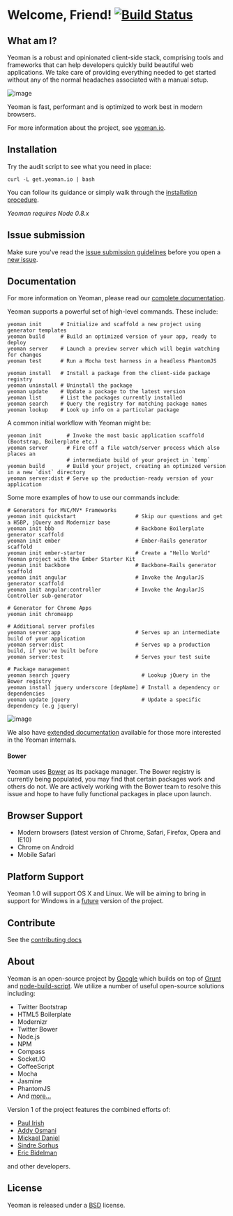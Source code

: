 # Welcome, Friend! [![Build Status](https://secure.travis-ci.org/yeoman/yeoman.png?branch=master)](http://travis-ci.org/yeoman/yeoman)

## What am I?

Yeoman is a robust and opinionated client-side stack, comprising tools and frameworks that can help developers quickly build beautiful web applications. We take care of providing everything needed to get started without any of the normal headaches associated with a manual setup.

![image](http://yeoman.io/media/yeoman-masthead.png)

Yeoman is fast, performant and is optimized to work best in modern browsers.

For more information about the project, see [yeoman.io](http://yeoman.io).


## Installation

Try the audit script to see what you need in place:

```shell
curl -L get.yeoman.io | bash
```

You can follow its guidance or simply walk through the [installation procedure](https://github.com/yeoman/yeoman/wiki/Manual-Install).

*Yeoman requires Node 0.8.x*


## Issue submission

Make sure you've read the [issue submission guidelines](https://github.com/yeoman/yeoman/blob/master/contributing.md#issue-submission) before you open a [new issue](https://github.com/yeoman/yeoman/issues/new).


## Documentation

For more information on Yeoman, please read our [complete documentation](https://github.com/yeoman/yeoman/tree/master/docs/cli).

Yeoman supports a powerful set of high-level commands. These include:

```shell
yeoman init      # Initialize and scaffold a new project using generator templates
yeoman build     # Build an optimized version of your app, ready to deploy
yeoman server    # Launch a preview server which will begin watching for changes
yeoman test      # Run a Mocha test harness in a headless PhantomJS

yeoman install   # Install a package from the client-side package registry
yeoman uninstall # Uninstall the package
yeoman update    # Update a package to the latest version
yeoman list      # List the packages currently installed
yeoman search    # Query the registry for matching package names
yeoman lookup    # Look up info on a particular package

```

A common initial workflow with Yeoman might be:

```shell
yeoman init        # Invoke the most basic application scaffold (Bootstrap, Boilerplate etc.)
yeoman server      # Fire off a file watch/server process which also places an
                   # intermediate build of your project in `temp`
yeoman build       # Build your project, creating an optimized version in a new `dist` directory
yeoman server:dist # Serve up the production-ready version of your application

```

Some more examples of how to use our commands include:

```shell
# Generators for MVC/MV* Frameworks
yeoman init quickstart                   # Skip our questions and get a H5BP, jQuery and Modernizr base
yeoman init bbb                          # Backbone Boilerplate generator scaffold
yeoman init ember                        # Ember-Rails generator scaffold
yeoman init ember-starter                # Create a "Hello World" Yeoman project with the Ember Starter Kit
yeoman init backbone                     # Backbone-Rails generator scaffold
yeoman init angular                      # Invoke the AngularJS generator scaffold
yeoman init angular:controller           # Invoke the AngularJS Controller sub-generator

# Generator for Chrome Apps
yeoman init chromeapp

# Additional server profiles
yeoman server:app                        # Serves up an intermediate build of your application
yeoman server:dist                       # Serves up a production build, if you've built before
yeoman server:test                       # Serves your test suite

# Package management
yeoman search jquery                       # Lookup jQuery in the Bower registry
yeoman install jquery underscore [depName] # Install a dependency or dependencies
yeoman update jquery                       # Update a specific dependency (e.g jquery)
```

![image](http://yeoman.io/media/yeoman-packages.png)

We also have [extended documentation](https://github.com/mklabs/yeoman/wiki/_pages) available for those more interested in the Yeoman internals.


#### Bower

Yeoman uses [Bower](http://twitter.github.com/bower/) as its package manager. The Bower registry is currently being populated, you may find that certain packages work and others do not. We are actively working with the Bower team to resolve this issue and hope to have fully functional packages in place upon launch.


## Browser Support

* Modern browsers (latest version of Chrome, Safari, Firefox, Opera and IE10)
* Chrome on Android
* Mobile Safari


## Platform Support

Yeoman 1.0 will support OS X and Linux. We will be aiming to bring in support for Windows in a [future](https://github.com/yeoman/yeoman/issues/216) version of the project.


## Contribute

See the [contributing docs](https://github.com/yeoman/yeoman/blob/master/contributing.md)


## About

Yeoman is an open-source project by [Google](http://google.com) which builds on top of [Grunt](https://github.com/gruntjs/grunt) and [node-build-script](http://github.com/h5bp/node-build-script). We utilize a number of useful open-source solutions including:

* Twitter Bootstrap
* HTML5 Boilerplate
* Modernizr
* Twitter Bower
* Node.js
* NPM
* Compass
* Socket.IO
* CoffeeScript
* Mocha
* Jasmine
* PhantomJS
* And [more...](https://github.com/yeoman/yeoman/wiki/Tools-Used)

Version 1 of the project features the combined efforts of:

* [Paul Irish](http://paulirish.com)
* [Addy Osmani](http://addyosmani.com)
* [Mickael Daniel](http://blog.mklog.fr)
* [Sindre Sorhus](http://sindresorhus.com)
* [Eric Bidelman](http://ericbidelman.com)

and other developers.


## License

Yeoman is released under a [BSD](http://opensource.org/licenses/bsd-license.php) license.
